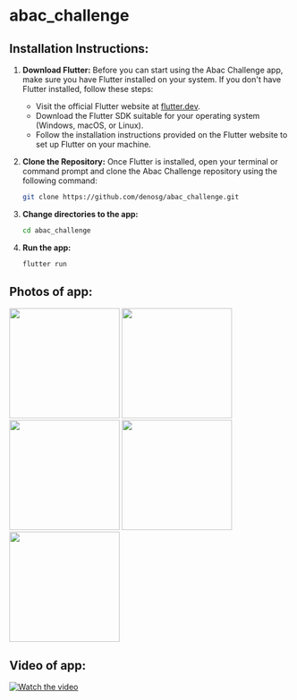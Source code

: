 # abac_challenge

## Installation Instructions:

1. **Download Flutter:**
   Before you can start using the Abac Challenge app, make sure you have Flutter installed on your system. If you don't have Flutter installed, follow these steps:
   
   - Visit the official Flutter website at [flutter.dev](https://flutter.dev).
   - Download the Flutter SDK suitable for your operating system (Windows, macOS, or Linux).
   - Follow the installation instructions provided on the Flutter website to set up Flutter on your machine.

2. **Clone the Repository:**
   Once Flutter is installed, open your terminal or command prompt and clone the Abac Challenge repository using the following command:
   
   ```bash
   git clone https://github.com/denosg/abac_challenge.git

3. **Change directories to the app:**

   ```bash
   cd abac_challenge
   
4. **Run the app:**

   ```bash
   flutter run

## Photos of app:

<img src="https://github.com/denosg/abac_challenge/assets/81863134/274e00ed-92ef-40f5-835d-5cbebab32745.png" width="197"> <img src="https://github.com/denosg/abac_challenge/assets/81863134/d32ebb93-80c3-408a-8d28-7039ff579658.png" width="197"> <img src="https://github.com/denosg/abac_challenge/assets/81863134/fa61c2e4-bba7-47e9-a6d9-d3b22214d902.png" width="197"> <img src="https://github.com/denosg/abac_challenge/assets/81863134/3b5c4644-b372-41c6-b715-be816e9520e4.png" width="197"> <img src="https://github.com/denosg/abac_challenge/assets/81863134/07e9a2ca-ad5b-4acd-b040-2d1c7b3715fa.png" width="197">

## Video of app:

[![Watch the video](https://img.youtube.com/vi/0j21QR3d320/0.jpg)](https://www.youtube.com/watch?v=0j21QR3d320)


